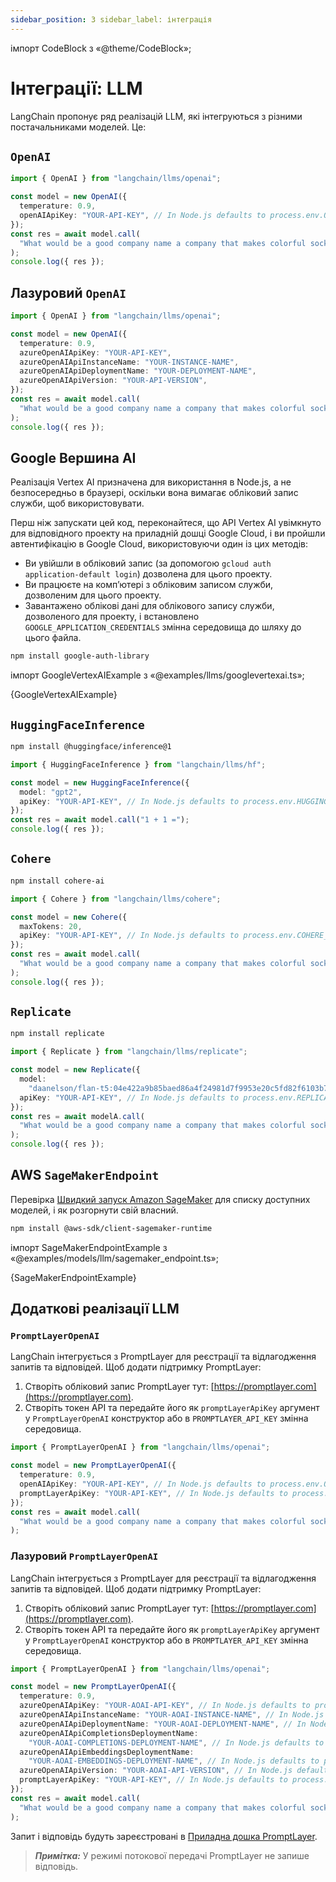 ```yaml
---
sidebar_position: 3 sidebar_label: інтеграція
---
```


імпорт CodeBlock з «@theme/CodeBlock»;

# Інтеграції: LLM

LangChain пропонує ряд реалізацій LLM, які інтегруються з різними постачальниками моделей. Це:

##  `OpenAI`


```typescript
import { OpenAI } from "langchain/llms/openai";

const model = new OpenAI({
  temperature: 0.9,
  openAIApiKey: "YOUR-API-KEY", // In Node.js defaults to process.env.OPENAI_API_KEY
});
const res = await model.call(
  "What would be a good company name a company that makes colorful socks?"
);
console.log({ res });
```

## Лазуровий `OpenAI`


```typescript
import { OpenAI } from "langchain/llms/openai";

const model = new OpenAI({
  temperature: 0.9,
  azureOpenAIApiKey: "YOUR-API-KEY",
  azureOpenAIApiInstanceName: "YOUR-INSTANCE-NAME",
  azureOpenAIApiDeploymentName: "YOUR-DEPLOYMENT-NAME",
  azureOpenAIApiVersion: "YOUR-API-VERSION",
});
const res = await model.call(
  "What would be a good company name a company that makes colorful socks?"
);
console.log({ res });
```

## Google Вершина AI

Реалізація Vertex AI призначена для використання в Node.js, а не безпосередньо в браузері, оскільки вона вимагає обліковий запис служби, щоб використовувати.

Перш ніж запускати цей код, переконайтеся, що API Vertex AI увімкнуто для відповідного проекту на приладній дошці Google Cloud, і ви пройшли автентифікацію в Google Cloud, використовуючи один із цих методів:

- Ви увійшли в обліковий запис (за допомогою `gcloud auth application-default login`) дозволена для цього проекту.
- Ви працюєте на комп’ютері з обліковим записом служби, дозволеним для цього проекту.
- Завантажено облікові дані для облікового запису служби, дозволеного для проекту, і встановлено `GOOGLE_APPLICATION_CREDENTIALS` змінна середовища до шляху до цього файла.


```bash npm2yarn
npm install google-auth-library
```

імпорт GoogleVertexAIExample з «@examples/llms/googlevertexai.ts»;

<CodeBlock language="typescript">{GoogleVertexAIExample}</CodeBlock>

##  `HuggingFaceInference`


```bash npm2yarn
npm install @huggingface/inference@1
```


```typescript
import { HuggingFaceInference } from "langchain/llms/hf";

const model = new HuggingFaceInference({
  model: "gpt2",
  apiKey: "YOUR-API-KEY", // In Node.js defaults to process.env.HUGGINGFACEHUB_API_KEY
});
const res = await model.call("1 + 1 =");
console.log({ res });
```

##  `Cohere`


```bash npm2yarn
npm install cohere-ai
```


```typescript
import { Cohere } from "langchain/llms/cohere";

const model = new Cohere({
  maxTokens: 20,
  apiKey: "YOUR-API-KEY", // In Node.js defaults to process.env.COHERE_API_KEY
});
const res = await model.call(
  "What would be a good company name a company that makes colorful socks?"
);
console.log({ res });
```

##  `Replicate`


```bash npm2yarn
npm install replicate
```


```typescript
import { Replicate } from "langchain/llms/replicate";

const model = new Replicate({
  model:
    "daanelson/flan-t5:04e422a9b85baed86a4f24981d7f9953e20c5fd82f6103b74ebc431588e1cec8",
  apiKey: "YOUR-API-KEY", // In Node.js defaults to process.env.REPLICATE_API_KEY
});
const res = await modelA.call(
  "What would be a good company name a company that makes colorful socks?"
);
console.log({ res });
```

## AWS `SageMakerEndpoint`

Перевірка [Швидкий запуск Amazon SageMaker](https://aws.amazon.com/sagemaker/jumpstart/) для списку доступних моделей, і як розгорнути свій власний.


```bash npm2yarn
npm install @aws-sdk/client-sagemaker-runtime
```

імпорт SageMakerEndpointExample з «@examples/models/llm/sagemaker_endpoint.ts»;

<CodeBlock language="typescript">{SageMakerEndpointExample}</CodeBlock>

## Додаткові реалізації LLM

###  `PromptLayerOpenAI`

LangChain інтегрується з PromptLayer для реєстрації та відлагодження запитів та відповідей. Щоб додати підтримку PromptLayer:

1. Створіть обліковий запис PromptLayer тут: [https://promptlayer.com](https://promptlayer.com).
2. Створіть токен API та передайте його як `promptLayerApiKey` аргумент у `PromptLayerOpenAI` конструктор або в `PROMPTLAYER_API_KEY` змінна середовища.


```typescript
import { PromptLayerOpenAI } from "langchain/llms/openai";

const model = new PromptLayerOpenAI({
  temperature: 0.9,
  openAIApiKey: "YOUR-API-KEY", // In Node.js defaults to process.env.OPENAI_API_KEY
  promptLayerApiKey: "YOUR-API-KEY", // In Node.js defaults to process.env.PROMPTLAYER_API_KEY
});
const res = await model.call(
  "What would be a good company name a company that makes colorful socks?"
);
```

### Лазуровий `PromptLayerOpenAI`

LangChain інтегрується з PromptLayer для реєстрації та відлагодження запитів та відповідей. Щоб додати підтримку PromptLayer:

1. Створіть обліковий запис PromptLayer тут: [https://promptlayer.com](https://promptlayer.com).
2. Створіть токен API та передайте його як `promptLayerApiKey` аргумент у `PromptLayerOpenAI` конструктор або в `PROMPTLAYER_API_KEY` змінна середовища.


```typescript
import { PromptLayerOpenAI } from "langchain/llms/openai";

const model = new PromptLayerOpenAI({
  temperature: 0.9,
  azureOpenAIApiKey: "YOUR-AOAI-API-KEY", // In Node.js defaults to process.env.AZURE_OPENAI_API_KEY
  azureOpenAIApiInstanceName: "YOUR-AOAI-INSTANCE-NAME", // In Node.js defaults to process.env.AZURE_OPENAI_API_INSTANCE_NAME
  azureOpenAIApiDeploymentName: "YOUR-AOAI-DEPLOYMENT-NAME", // In Node.js defaults to process.env.AZURE_OPENAI_API_DEPLOYMENT_NAME
  azureOpenAIApiCompletionsDeploymentName:
    "YOUR-AOAI-COMPLETIONS-DEPLOYMENT-NAME", // In Node.js defaults to process.env.AZURE_OPENAI_API_COMPLETIONS_DEPLOYMENT_NAME
  azureOpenAIApiEmbeddingsDeploymentName:
    "YOUR-AOAI-EMBEDDINGS-DEPLOYMENT-NAME", // In Node.js defaults to process.env.AZURE_OPENAI_API_EMBEDDINGS_DEPLOYMENT_NAME
  azureOpenAIApiVersion: "YOUR-AOAI-API-VERSION", // In Node.js defaults to process.env.AZURE_OPENAI_API_VERSION
  promptLayerApiKey: "YOUR-API-KEY", // In Node.js defaults to process.env.PROMPTLAYER_API_KEY
});
const res = await model.call(
  "What would be a good company name a company that makes colorful socks?"
);
```

Запит і відповідь будуть зареєстровані в [Приладна дошка PromptLayer](https://promptlayer.com/home).

> **_Примітка:_** У режимі потокової передачі PromptLayer не запише відповідь.
